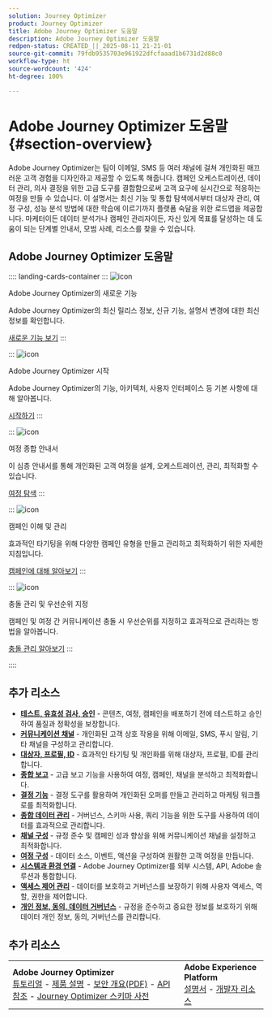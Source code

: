 ```yaml
---
solution: Journey Optimizer
product: Journey Optimizer
title: Adobe Journey Optimizer 도움말
description: Adobe Journey Optimizer 도움말
redpen-status: CREATED_||_2025-08-11_21-21-01
source-git-commit: 79fdb9535703e961922dfcfaaad1b6731d2d88c0
workflow-type: ht
source-wordcount: '424'
ht-degree: 100%

---
```



# Adobe Journey Optimizer 도움말{#section-overview}

Adobe Journey Optimizer는 팀이 이메일, SMS 등 여러 채널에 걸쳐 개인화된 매끄러운 고객 경험을 디자인하고 제공할 수 있도록 해줍니다. 캠페인 오케스트레이션, 데이터 관리, 의사 결정을 위한 고급 도구를 결합함으로써 고객 요구에 실시간으로 적응하는 여정을 만들 수 있습니다. 이 설명서는 최신 기능 및 통합 탐색에서부터 대상자 관리, 여정 구성, 성능 분석 방법에 대한 학습에 이르기까지 플랫폼 숙달을 위한 로드맵을 제공합니다. 마케터이든 데이터 분석가나 캠페인 관리자이든, 자신 있게 목표를 달성하는 데 도움이 되는 단계별 안내서, 모범 사례, 리소스를 찾을 수 있습니다.

## Adobe Journey Optimizer 도움말

:::: landing-cards-container
:::
![icon](https://cdn.experienceleague.adobe.com/icons/list-check.svg?lang=ko)

Adobe Journey Optimizer의 새로운 기능

Adobe Journey Optimizer의 최신 릴리스 정보, 신규 기능, 설명서 변경에 대한 최신 정보를 확인합니다.

[새로운 기능 보기](whats-new-landing-page.md)
:::

:::
![icon](https://cdn.experienceleague.adobe.com/icons/circle-play.svg?lang=ko)

Adobe Journey Optimizer 시작

Adobe Journey Optimizer의 기능, 아키텍처, 사용자 인터페이스 등 기본 사항에 대해 알아봅니다.

[시작하기](get-started-landing-page.md)
:::

:::
![icon](https://cdn.experienceleague.adobe.com/icons/code-branch.svg?lang=ko)

여정 종합 안내서

이 심층 안내서를 통해 개인화된 고객 여정을 설계, 오케스트레이션, 관리, 최적화할 수 있습니다.

[여정 탐색](orchestrate-journeys-landing-page.md)
:::

:::
![icon](https://cdn.experienceleague.adobe.com/icons/bullhorn.svg?lang=ko)

캠페인 이해 및 관리

효과적인 타기팅을 위해 다양한 캠페인 유형을 만들고 관리하고 최적화하기 위한 자세한 지침입니다.

[캠페인에 대해 알아보기](campaigns-landing-page.md)
:::

:::
![icon](https://cdn.experienceleague.adobe.com/icons/scale-balanced.svg?lang=ko)

충돌 관리 및 우선순위 지정

캠페인 및 여정 간 커뮤니케이션 충돌 시 우선순위를 지정하고 효과적으로 관리하는 방법을 알아봅니다.

[충돌 관리 알아보기](conflict-prioritization-landing-page.md)
:::

::::


## 추가 리소스

- **[테스트, 유효성 검사, 승인](test-landing-page.md)** - 콘텐츠, 여정, 캠페인을 배포하기 전에 테스트하고 승인하여 품질과 정확성을 보장합니다.
- **[커뮤니케이션 채널](../using/channels/gs-channels.md)** - 개인화된 고객 상호 작용을 위해 이메일, SMS, 푸시 알림, 기타 채널을 구성하고 관리합니다.
- **[대상자, 프로필, ID](audiences-profiles-identities-landing-page.md)** - 효과적인 타기팅 및 개인화를 위해 대상자, 프로필, ID를 관리합니다.
- **[종합 보고](reporting-landing-page.md)** - 고급 보고 기능을 사용하여 여정, 캠페인, 채널을 분석하고 최적화합니다.
- **[결정 기능](decisioning-landing-page.md)** - 결정 도구를 활용하여 개인화된 오퍼를 만들고 관리하고 마케팅 워크플로를 최적화합니다.
- **[종합 데이터 관리](data-management-landing-page.md)** - 거버넌스, 스키마 사용, 쿼리 기능을 위한 도구를 사용하여 데이터를 효과적으로 관리합니다.
- **[채널 구성](configuration-landing-page.md)** - 규정 준수 및 캠페인 성과 향상을 위해 커뮤니케이션 채널을 설정하고 최적화합니다.
- **[여정 구성](configure-journeys-landing-page.md)** - 데이터 소스, 이벤트, 액션을 구성하여 원활한 고객 여정을 만듭니다.
- **[시스템과 환경 연결](connect-systems-landing-page.md)** - Adobe Journey Optimizer를 외부 시스템, API, Adobe 솔루션과 통합합니다.
- **[액세스 제어 관리](access-control-landing-page.md)** - 데이터를 보호하고 거버넌스를 보장하기 위해 사용자 액세스, 역할, 권한을 제어합니다.
- **[개인 정보, 동의, 데이터 거버넌스](privacy-landing-page.md)** - 규정을 준수하고 중요한 정보를 보호하기 위해 데이터 개인 정보, 동의, 거버넌스를 관리합니다.

## 추가 리소스

<table style="table-layout:fixed"><tr style="border: 0;">
<td><strong>Adobe Journey Optimizer</strong><br/>
<a href="https://experienceleague.adobe.com/docs/journey-optimizer-learn/tutorials/overview.html?lang=ko" target="_blank">튜토리얼</a> - <a href="https://helpx.adobe.com/kr/legal/product-descriptions/adobe-journey-optimizer.html" target="_blank">제품 설명</a> - <a href="https://www.adobe.com/content/dam/cc/en/security/pdfs/AJO_SecurityOverview.pdf" target="_blank">보안 개요(PDF)</a> - <a href="https://developer.adobe.com/journey-optimizer-apis/" target="_blank">API 참조</a> - <a href="https://experienceleague.adobe.com/tools/ajo-schemas/schema-dictionary.html?lang=ko" target="_blank">Journey Optimizer 스키마 사전</a>

</td>
<td><strong>Adobe Experience Platform</strong><br/>
<a href="https://experienceleague.adobe.com/docs/experience-platform/landing/home.html?lang=ko" target="_blank">설명서</a> - <a href="https://www.adobe.com/kr/experience-platform/documentation-and-developer-resources.html" target="_blank">개발자 리소스</a>
</td>
</tr></table>

<!--table style="table-layout:auto"><tr style="border: 0;"><td><img src="using/assets/do-not-localize/newsletter.png"></td><td>
<b>Stay informed and elevate your Adobe Journey Optimizer experience!</b><br/>Sign up for our quarterly newsletter. Gain exclusive access to the latest product updates, captivating stories, real-world use cases, valuable tips, and more – all delivered directly to your inbox every quarter. <a href="https://www.adobe.com/subscription/Adobe_Journey_Optimizer_NL.html">Sign up today!</a></td></tr></table-->
